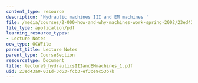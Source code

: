 ```yaml
---
content_type: resource
description: 'Hydraulic machines III and EM machines '
file: /media/courses/2-000-how-and-why-machines-work-spring-2002/23ed43a0031d3d63fcb3ef3ce9c53b7b_lecture9_hydraulicsIIIandEMmachines_1.pdf
file_type: application/pdf
learning_resource_types:
- Lecture Notes
ocw_type: OCWFile
parent_title: Lecture Notes
parent_type: CourseSection
resourcetype: Document
title: lecture9_hydraulicsIIIandEMmachines_1.pdf
uid: 23ed43a0-031d-3d63-fcb3-ef3ce9c53b7b
---
```

